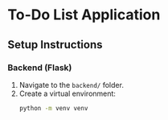 # To-Do List Application

## Setup Instructions

### Backend (Flask)

1. Navigate to the `backend/` folder.
2. Create a virtual environment:
   ```bash
   python -m venv venv
